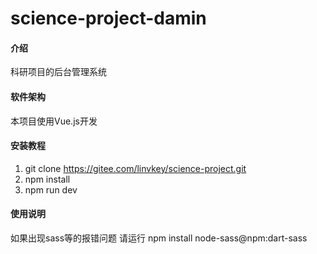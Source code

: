 # science-project-damin

#### 介绍
科研项目的后台管理系统

#### 软件架构
本项目使用Vue.js开发



#### 安装教程

1.  git clone https://gitee.com/linvkey/science-project.git
2.  npm install 
3.  npm run dev

#### 使用说明

如果出现sass等的报错问题
请运行
npm install node-sass@npm:dart-sass

